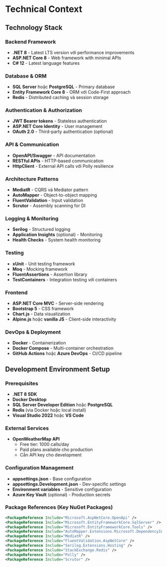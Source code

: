 # Technical Context

## Technology Stack

### Backend Framework
- **.NET 8** - Latest LTS version với performance improvements
- **ASP.NET Core 8** - Web framework with minimal APIs
- **C# 12** - Latest language features

### Database & ORM
- **SQL Server** hoặc **PostgreSQL** - Primary database
- **Entity Framework Core 8** - ORM với Code-First approach
- **Redis** - Distributed caching và session storage

### Authentication & Authorization
- **JWT Bearer tokens** - Stateless authentication
- **ASP.NET Core Identity** - User management
- **OAuth 2.0** - Third-party authentication (optional)

### API & Communication
- **OpenAPI/Swagger** - API documentation
- **RESTful APIs** - HTTP-based communication
- **HttpClient** - External API calls với Polly resilience

### Architecture Patterns
- **MediatR** - CQRS và Mediator pattern
- **AutoMapper** - Object-to-object mapping
- **FluentValidation** - Input validation
- **Scrutor** - Assembly scanning for DI

### Logging & Monitoring
- **Serilog** - Structured logging
- **Application Insights** (optional) - Monitoring
- **Health Checks** - System health monitoring

### Testing
- **xUnit** - Unit testing framework
- **Moq** - Mocking framework
- **FluentAssertions** - Assertion library
- **TestContainers** - Integration testing với containers

### Frontend
- **ASP.NET Core MVC** - Server-side rendering
- **Bootstrap 5** - CSS framework
- **Chart.js** - Data visualization
- **Alpine.js** hoặc **vanilla JS** - Client-side interactivity

### DevOps & Deployment
- **Docker** - Containerization
- **Docker Compose** - Multi-container orchestration
- **GitHub Actions** hoặc **Azure DevOps** - CI/CD pipeline

## Development Environment Setup

### Prerequisites
- **.NET 8 SDK**
- **Docker Desktop**
- **SQL Server Developer Edition** hoặc **PostgreSQL**
- **Redis** (via Docker hoặc local install)
- **Visual Studio 2022** hoặc **VS Code**

### External Services
- **OpenWeatherMap API**
  - Free tier: 1000 calls/day
  - Paid plans available cho production
  - Cần API key cho development

### Configuration Management
- **appsettings.json** - Base configuration
- **appsettings.Development.json** - Dev-specific settings
- **Environment variables** - Sensitive configuration
- **Azure Key Vault** (optional) - Production secrets

### Package References (Key NuGet Packages)
```xml
<PackageReference Include="Microsoft.AspNetCore.OpenApi" />
<PackageReference Include="Microsoft.EntityFrameworkCore.SqlServer" />
<PackageReference Include="Microsoft.EntityFrameworkCore.Tools" />
<PackageReference Include="AutoMapper.Extensions.Microsoft.DependencyInjection" />
<PackageReference Include="MediatR" />
<PackageReference Include="FluentValidation.AspNetCore" />
<PackageReference Include="Serilog.Extensions.Hosting" />
<PackageReference Include="StackExchange.Redis" />
<PackageReference Include="Polly" />
<PackageReference Include="Scrutor" />
``` 